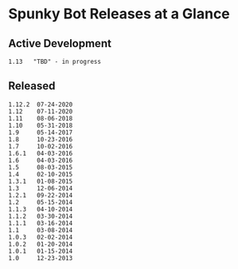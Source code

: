 # Spunky Bot Releases at a Glance

## Active Development

```
1.13   "TBD" - in progress
```

## Released

```
1.12.2  07-24-2020
1.12    07-11-2020
1.11    08-06-2018
1.10    05-31-2018
1.9     05-14-2017
1.8     10-23-2016
1.7     10-02-2016
1.6.1   04-03-2016
1.6     04-03-2016
1.5     08-03-2015
1.4     02-10-2015
1.3.1   01-08-2015
1.3     12-06-2014
1.2.1   09-22-2014
1.2     05-15-2014
1.1.3   04-10-2014
1.1.2   03-30-2014
1.1.1   03-16-2014
1.1     03-08-2014
1.0.3   02-02-2014
1.0.2   01-20-2014
1.0.1   01-15-2014
1.0     12-23-2013
```
